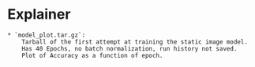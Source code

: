 # Explainer

    * `model_plot.tar.gz`: 
        Tarball of the first attempt at training the static image model. 
        Has 40 Epochs, no batch normalization, run history not saved.
        Plot of Accuracy as a function of epoch.



